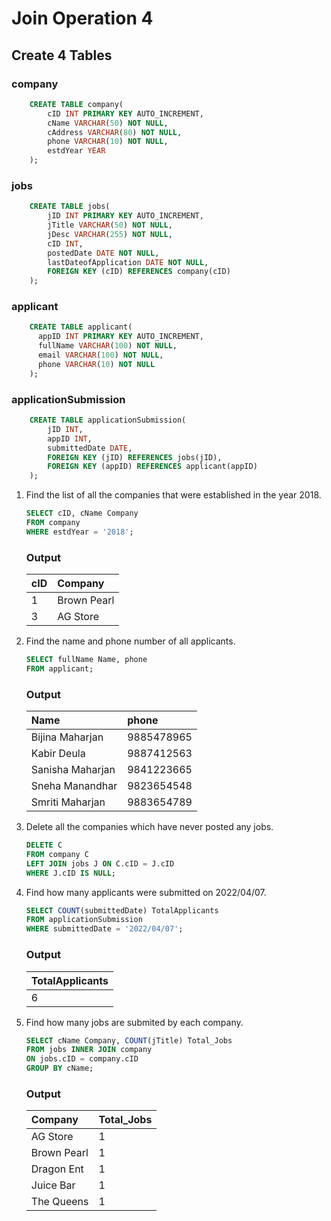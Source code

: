 # Join Operation 4

## Create 4 Tables

### company

```sql
    CREATE TABLE company(
        cID INT PRIMARY KEY AUTO_INCREMENT,
        cName VARCHAR(50) NOT NULL,
        cAddress VARCHAR(80) NOT NULL,
        phone VARCHAR(10) NOT NULL,
        estdYear YEAR
    );
```

### jobs

```sql
    CREATE TABLE jobs(
        jID INT PRIMARY KEY AUTO_INCREMENT,
        jTitle VARCHAR(50) NOT NULL,
        jDesc VARCHAR(255) NOT NULL,
        cID INT,
        postedDate DATE NOT NULL,
        lastDateofApplication DATE NOT NULL,
        FOREIGN KEY (cID) REFERENCES company(cID)
    );
```

### applicant

```sql
    CREATE TABLE applicant(
      appID INT PRIMARY KEY AUTO_INCREMENT,
      fullName VARCHAR(100) NOT NULL,
      email VARCHAR(100) NOT NULL,
      phone VARCHAR(10) NOT NULL  
    );
```

### applicationSubmission

```sql
    CREATE TABLE applicationSubmission(
        jID INT,
        appID INT,
        submittedDate DATE,
        FOREIGN KEY (jID) REFERENCES jobs(jID),
        FOREIGN KEY (appID) REFERENCES applicant(appID)
    );
```

1. Find the list of all the companies that were established in the year 2018.

    ```sql
    SELECT cID, cName Company
    FROM company
    WHERE estdYear = '2018';
    ```

    ### Output

    | cID  | Company     |
    | :--- | :---------- |
    | 1    | Brown Pearl |
    | 3    | AG Store    |

2. Find the name and phone number of all applicants.

    ```sql
    SELECT fullName Name, phone
    FROM applicant;
    ```

    ### Output

    | Name            | phone      |
    | :-------------- | :--------- |
    | Bijina Maharjan |	9885478965 |
    | Kabir Deula	  | 9887412563 |
    | Sanisha Maharjan| 9841223665 |
    | Sneha Manandhar | 9823654548 |
    | Smriti Maharjan | 9883654789 |

3. Delete all the companies which have never posted any jobs.

    ```sql
    DELETE C 
    FROM company C 
    LEFT JOIN jobs J ON C.cID = J.cID
    WHERE J.cID IS NULL;
    ```

4. Find how many applicants were submitted on 2022/04/07.

    ```sql
    SELECT COUNT(submittedDate) TotalApplicants
    FROM applicationSubmission
    WHERE submittedDate = '2022/04/07';
    ```

    ### Output

    | TotalApplicants |
    | :-------------- |
    | 6               |

5. Find how many jobs are submited by each company.

    ```sql
    SELECT cName Company, COUNT(jTitle) Total_Jobs
    FROM jobs INNER JOIN company 
    ON jobs.cID = company.cID
    GROUP BY cName;
    ```

    ### Output

    | Company     | Total_Jobs |
    | :---------- | :--------- |
    | AG Store    | 1          |
    | Brown Pearl | 1          |
    | Dragon Ent  | 1          |
    | Juice Bar   | 1          |
    | The Queens  | 1          |      